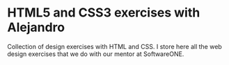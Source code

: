 # HTML5 and CSS3 exercises with Alejandro

Collection of design exercises with HTML and CSS. I store here all the web design exercises that we do with our mentor at SoftwareONE.
